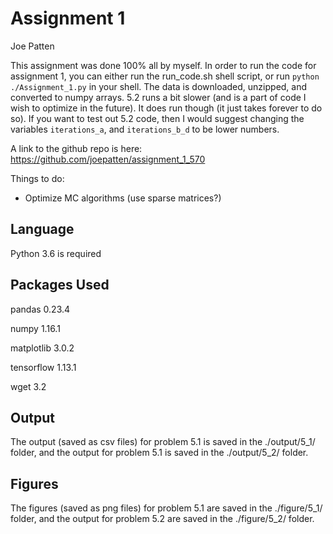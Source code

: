 # Assignment 1
Joe Patten

This assignment was done 100\% all by myself. 
In order to run the code for assignment 1, you can either run the run_code.sh shell script, or run `python ./Assignment_1.py` in your shell.
The data is downloaded, unzipped, and converted to numpy arrays.
5.2 runs a bit slower (and is a part of code I wish to optimize in the future). It does run though (it just takes forever to do so). 
If you want to test out 5.2 code, then I would suggest changing the variables `iterations_a`, and `iterations_b_d` to be lower numbers.

A link to the github repo is here: https://github.com/joepatten/assignment_1_570

Things to do:
- Optimize MC algorithms (use sparse matrices?)

## Language
Python 3.6 is required

## Packages Used
pandas 0.23.4

numpy 1.16.1

matplotlib 3.0.2

tensorflow 1.13.1

wget 3.2


## Output
The output (saved as csv files) for problem 5.1 is saved in the ./output/5_1/ folder, and the output for problem 5.1 is saved in the ./output/5_2/ folder.

## Figures
The figures (saved as png files) for problem 5.1 are saved in the ./figure/5_1/ folder, and the output for problem 5.2 are saved in the ./figure/5_2/ folder.
